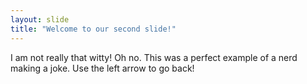 ```yaml
---
layout: slide
title: "Welcome to our second slide!"
---
```

I am not really that witty! Oh no. This was a perfect example of a nerd making a joke.
Use the left arrow to go back!
